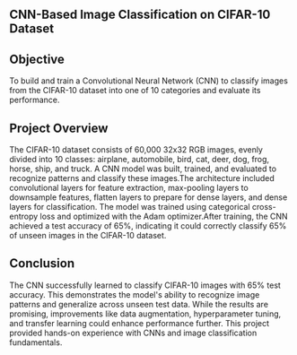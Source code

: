 ## CNN-Based Image Classification on CIFAR-10 Dataset
## Objective
To build and train a Convolutional Neural Network (CNN) to classify images from the CIFAR-10 dataset into one of 10 categories and evaluate its performance.
## Project Overview
The CIFAR-10 dataset consists of 60,000 32x32 RGB images, evenly divided into 10 classes: airplane, automobile, bird, cat, deer, dog, frog, horse, ship, and truck. A CNN model was built, trained, and evaluated to recognize patterns and classify these images.The architecture included convolutional layers for feature extraction, max-pooling layers to downsample features, flatten layers to prepare for dense layers, and dense layers for classification. The model was trained using categorical cross-entropy loss and optimized with the Adam optimizer.After training, the CNN achieved a test accuracy of 65%, indicating it could correctly classify 65% of unseen images in the CIFAR-10 dataset.
## Conclusion
The CNN successfully learned to classify CIFAR-10 images with 65% test accuracy. This demonstrates the model's ability to recognize image patterns and generalize across unseen test data. While the results are promising, improvements like data augmentation, hyperparameter tuning, and transfer learning could enhance performance further. This project provided hands-on experience with CNNs and image classification fundamentals.
